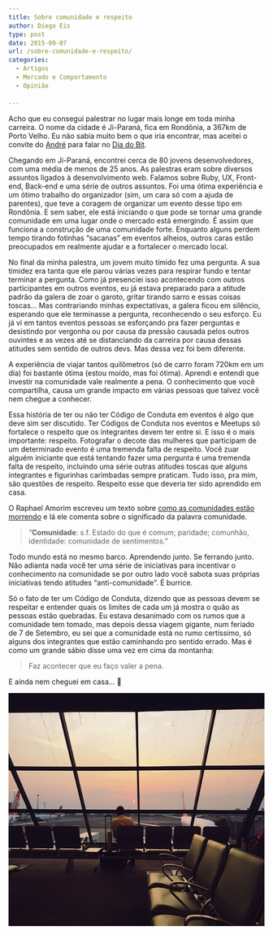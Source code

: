 ```yaml
---
title: Sobre comunidade e respeito
author: Diego Eis
type: post
date: 2015-09-07
url: /sobre-comunidade-e-respeito/
categories:
  - Artigos
  - Mercado e Comportamento
  - Opinião

---
```

Acho que eu consegui palestrar no lugar mais longe em toda minha carreira. O nome da cidade é Ji-Paraná, fica em Rondônia, a 367km de Porto Velho. Eu não sabia muito bem o que iria encontrar, mas aceitei o convite do [André][1] para falar no [Dia do Bit][2].

Chegando em Ji-Paraná, encontrei cerca de 80 jovens desenvolvedores, com uma média de menos de 25 anos. As palestras eram sobre diversos assuntos ligados à desenvolvimento web. Falamos sobre Ruby, UX, Front-end, Back-end e uma série de outros assuntos. Foi uma ótima experiência e um ótimo trabalho do organizador (sim, um cara só com a ajuda de parentes), que teve a coragem de organizar um evento desse tipo em Rondônia. E sem saber, ele está iniciando o que pode se tornar uma grande comunidade em uma lugar onde o mercado está emergindo. É assim que funciona a construção de uma comunidade forte. Enquanto alguns perdem tempo tirando fotinhas &#8220;sacanas&#8221; em eventos alheios, outros caras estão preocupados em realmente ajudar e a fortalecer o mercado local.

No final da minha palestra, um jovem muito tímido fez uma pergunta. A sua timidez era tanta que ele parou várias vezes para respirar fundo e tentar terminar a pergunta. Como já presenciei isso acontecendo com outros participantes em outros eventos, eu já estava preparado para a atitude padrão da galera de zoar o garoto, gritar tirando sarro e essas coisas toscas&#8230; Mas contrariando minhas expectativas, a galera ficou em silêncio, esperando que ele terminasse a pergunta, reconhecendo o seu esforço. Eu já vi em tantos eventos pessoas se esforçando pra fazer perguntas e desistindo por vergonha ou por causa da pressão causada pelos outros ouvintes e as vezes até se distanciando da carreira por causa dessas atitudes sem sentido de outros devs. Mas dessa vez foi bem diferente.

A experiência de viajar tantos quilômetros (só de carro foram 720km em um dia) foi bastante ótima (estou moído, mas foi ótima). Aprendi e entendi que investir na comunidade vale realmente a pena. O conhecimento que você compartilha, causa um grande impacto em várias pessoas que talvez você nem chegue a conhecer.

Essa história de ter ou não ter Código de Conduta em eventos é algo que deve sim ser discutido. Ter Códigos de Conduta nos eventos e Meetups só fortalece o respeito que os integrantes devem ter entre si. E isso é o mais importante: respeito. Fotografar o decote das mulheres que participam de um determinado evento é uma tremenda falta de respeito. Você zuar alguém iniciante que está tentando fazer uma pergunta é uma tremenda falta de respeito, incluindo uma série outras atitudes toscas que alguns integrantes e figurinhas carimbadas sempre praticam. Tudo isso, pra mim, são questões de respeito. Respeito esse que deveria ter sido aprendido em casa.

O Raphael Amorim escreveu um texto sobre [como as comunidades estão morrendo][3] e lá ele comenta sobre o significado da palavra comunidade. 

> &#8220;**Comunidade**: s.f. Estado do que é comum; paridade; comunhão, identidade: comunidade de sentimentos.&#8221;

Todo mundo está no mesmo barco. Aprendendo junto. Se ferrando junto. Não adianta nada você ter uma série de iniciativas para incentivar o conhecimento na comunidade se por outro lado você sabota suas próprias iniciativas tendo atitudes &#8220;anti-comunidade&#8221;. É burrice.

Só o fato de ter um Código de Conduta, dizendo que as pessoas devem se respeitar e entender quais os limites de cada um já mostra o quão as pessoas estão quebradas. Eu estava desanimado com os rumos que a comunidade tem tomado, mas depois dessa viagem gigante, num feriado de 7 de Setembro, eu sei que a comunidade está no rumo certíssimo, só alguns dos integrantes que estão caminhando pro sentido errado. Mas é como um grande sábio disse uma vez em cima da montanha:

> Faz acontecer que eu faço valer a pena.

E ainda nem cheguei em casa&#8230; 🙂

<img src="https://raw.githubusercontent.com/diegoeis/tableless-static-images/master/2015/09/image.jpeg" alt="Processed with VSCOcam with s5 preset" width="612" height="459" class="size-full wp-image-51196" />

 [1]: https://twitter.com/andrebetiolo
 [2]: http://diadobit.com.br/
 [3]: https://medium.com/@raphamorim/as-comunidades-estão-morrendo-ad72d6616674